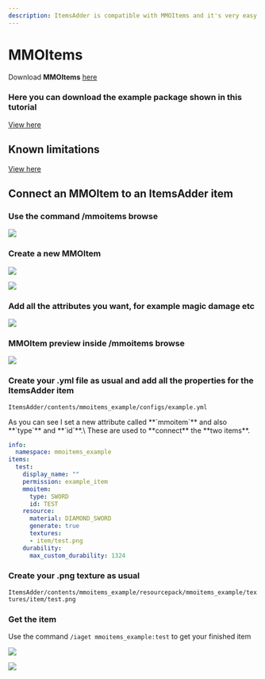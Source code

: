 ```yaml
---
description: ItemsAdder is compatible with MMOItems and it's very easy to integrate.
---
```


# MMOItems

Download **MMOItems** [here](https://www.spigotmc.org/resources/mmoitems-premium.39267/)

### Here you can download the example package shown in this tutorial


[View here](https://www.spigotmc.org/resources/items-mmoitem-example-integration.88351/)


## Known limitations


[View here](https://github.com/PluginBugs/Issues-ItemsAdder/issues/2008)


## Connect an MMOItem to an ItemsAdder item

### Use the command /mmoitems browse

![](<../../../.gitbook/assets/immagine (28).png>)

### Create a new MMOItem

![](<../../../.gitbook/assets/immagine (92).png>)

![](<../../../.gitbook/assets/immagine (11).png>)

### Add all the attributes you want, for example magic damage etc

![](<../../../.gitbook/assets/immagine (70).png>)

### MMOItem preview inside /mmoitems browse

![](<../../../.gitbook/assets/immagine (74).png>)

### Create your .yml file as usual and add all the properties for the ItemsAdder item

`ItemsAdder/contents/mmoitems_example/configs/example.yml`


<Note>
As you can see I set a new attribute called **`mmoitem`** and also **`type`** and **`id`**.\
These are used to **connect** the **two items**.
</Note>


```yaml
info:
  namespace: mmoitems_example
items:
  test:
    display_name: ""
    permission: example_item
    mmoitem:
      type: SWORD
      id: TEST
    resource:
      material: DIAMOND_SWORD
      generate: true
      textures:
      - item/test.png
    durability:
      max_custom_durability: 1324
```

### Create your .png texture as usual

`ItemsAdder/contents/mmoitems_example/resourcepack/mmoitems_example/textures/item/test.png`

### Get the item

Use the command `/iaget mmoitems_example:test` to get your finished item

![](<../../../.gitbook/assets/immagine (97).png>)

![](<../../../.gitbook/assets/immagine (25).png>)
